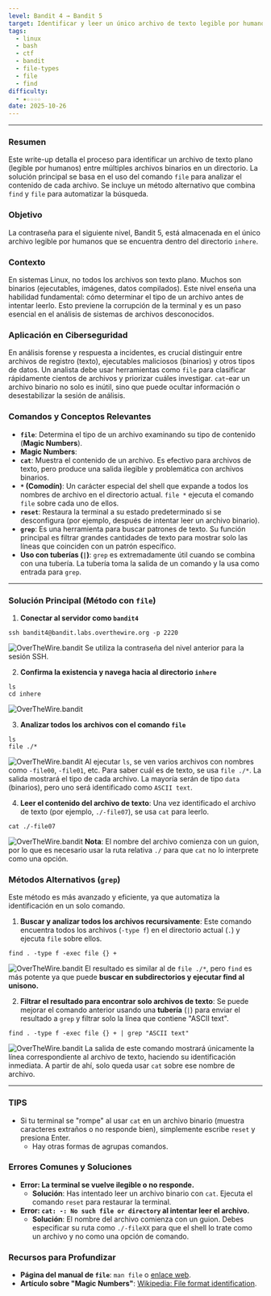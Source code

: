 ```yaml
---
level: Bandit 4 → Bandit 5
target: Identificar y leer un único archivo de texto legible por humanos en un directorio.
tags:
  - linux
  - bash
  - ctf
  - bandit
  - file-types
  - file
  - find
difficulty:
  - ★☆☆☆☆
date: 2025-10-26
---
```

---
### Resumen
Este write-up detalla el proceso para identificar un archivo de texto plano (legible por humanos) entre múltiples archivos binarios en un directorio. La solución principal se basa en el uso del comando `file` para analizar el contenido de cada archivo. Se incluye un método alternativo que combina `find` y `file` para automatizar la búsqueda.

### Objetivo
La contraseña para el siguiente nivel, Bandit 5, está almacenada en el único archivo legible por humanos que se encuentra dentro del directorio `inhere`.

### Contexto
En sistemas Linux, no todos los archivos son texto plano. Muchos son binarios (ejecutables, imágenes, datos compilados). Este nivel enseña una habilidad fundamental: cómo determinar el tipo de un archivo antes de intentar leerlo. Esto previene la corrupción de la terminal y es un paso esencial en el análisis de sistemas de archivos desconocidos.

### Aplicación en Ciberseguridad
En análisis forense y respuesta a incidentes, es crucial distinguir entre archivos de registro (texto), ejecutables maliciosos (binarios) y otros tipos de datos. Un analista debe usar herramientas como `file` para clasificar rápidamente cientos de archivos y priorizar cuáles investigar. `cat`-ear un archivo binario no solo es inútil, sino que puede ocultar información o desestabilizar la sesión de análisis.

### Comandos y Conceptos Relevantes
* **`file`**: Determina el tipo de un archivo examinando su tipo de contenido (**Magic Numbers**).
* **Magic Numbers**:
* **`cat`**: Muestra el contenido de un archivo. Es efectivo para archivos de texto, pero produce una salida ilegible y problemática con archivos binarios.
* **`*` (Comodín)**: Un carácter especial del shell que expande a todos los nombres de archivo en el directorio actual. `file *` ejecuta el comando `file` sobre cada uno de ellos.
* **`reset`**: Restaura la terminal a su estado predeterminado si se desconfigura (por ejemplo, después de intentar leer un archivo binario).
* **`grep`**: Es una herramienta para buscar patrones de texto. Su función principal es filtrar grandes cantidades de texto para mostrar solo las líneas que coinciden con un patrón específico.     
* **Uso con tuberías (`|`)**: `grep` es extremadamente útil cuando se combina con una tubería. La tubería toma la salida de un comando y la usa como entrada para `grep`.  
---

### Solución Principal (Método con `file`)

1.  **Conectar al servidor como `bandit4`**
```
ssh bandit4@bandit.labs.overthewire.org -p 2220
 ```
![OverTheWire.bandit](_WRITEUPS/OverTheWire/bandit/assets/OverTheWire.bandit24.png)
    Se utiliza la contraseña del nivel anterior para la sesión SSH.

2.  **Confirma la existencia y navega hacia al directorio `inhere`**
```
ls 
cd inhere
```
![OverTheWire.bandit](_WRITEUPS/OverTheWire/bandit/assets/OverTheWire.bandit23.png)

3.  **Analizar todos los archivos con el comando `file`**
```
ls
file ./*
```
![OverTheWire.bandit](_WRITEUPS/OverTheWire/bandit/assets/OverTheWire.bandit22.png)
   Al ejecutar `ls`, se ven varios archivos con nombres como `-file00`, `-file01`, etc. Para saber cuál es de texto, se usa `file ./*`.  La salida mostrará el tipo de cada archivo. La mayoría serán de tipo `data` (binarios), pero uno será identificado como `ASCII text`.


4.  **Leer el contenido del archivo de texto**: Una vez identificado el archivo de texto (por ejemplo, `./-file07`), se usa `cat` para leerlo.

```
cat ./-file07
```
![OverTheWire.bandit](_WRITEUPS/OverTheWire/bandit/assets/OverTheWire.bandit21.png)
	**Nota**: El nombre del archivo comienza con un guion, por lo que es necesario usar la ruta relativa `./` para que `cat` no lo interprete como una opción.

### Métodos Alternativos (`grep`)

Este método es más avanzado y eficiente, ya que automatiza la identificación en un solo comando.

1.  **Buscar y analizar todos los archivos recursivamente**: Este comando encuentra todos los archivos (`-type f`) en el directorio actual (`.`) y ejecuta `file` sobre ellos.    
```
find . -type f -exec file {} +
```
![OverTheWire.bandit](_WRITEUPS/OverTheWire/bandit/assets/OverTheWire.bandit20.png)
    El resultado es similar al de `file ./*`, pero `find` es más potente ya que puede **buscar en subdirectorios y ejecutar find al unisono.**

2.  **Filtrar el resultado para encontrar solo archivos de texto**: Se puede mejorar el comando anterior usando una **tubería** (`|`) para enviar el resultado a `grep` y filtrar solo la línea que contiene "ASCII text".
 ```
 find . -type f -exec file {} + | grep "ASCII text"
 ```
![OverTheWire.bandit](_WRITEUPS/OverTheWire/bandit/assets/OverTheWire.bandit25.png)
    La salida de este comando mostrará únicamente la línea correspondiente al archivo de texto, haciendo su identificación inmediata. A partir de ahí, solo queda usar `cat` sobre ese nombre de archivo.

---
### TIPS
*   Si tu terminal se "rompe" al usar `cat` en un archivo binario (muestra caracteres extraños o no responde bien), simplemente escribe `reset` y presiona Enter.
	* Hay otras formas de agrupas comandos.

### Errores Comunes y Soluciones

*   **Error: La terminal se vuelve ilegible o no responde.**
    *   **Solución**: Has intentado leer un archivo binario con `cat`. Ejecuta el comando `reset` para restaurar la terminal.
*   **Error: `cat: -: No such file or directory` al intentar leer el archivo.**
    *   **Solución**: El nombre del archivo comienza con un guion. Debes especificar su ruta como `./-fileXX` para que el shell lo trate como un archivo y no como una opción de comando.

### Recursos para Profundizar
*   **Página del manual de `file`**: `man file` o [enlace web](https://man7.org/linux/man-pages/man1/file.1.html).
*   **Artículo sobre "Magic Numbers"**: [Wikipedia: File format identification](https://en.wikipedia.org/wiki/List_of_file_signatures).

